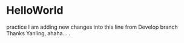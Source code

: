 # HelloWorld
practice
I am adding new changes into this line from Develop branch
Thanks Yanling, ahaha...
.
